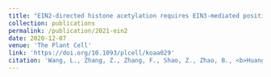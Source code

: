 ```yaml
---
title: "EIN2-directed histone acetylation requires EIN3-mediated positive feedback regulation in response to ethylene."
collection: publications
permalink: /publication/2021-ein2
date: 2020-12-07
venue: 'The Plant Cell'
link: 'https://doi.org/10.1093/plcell/koaa029'
citation: 'Wang, L., Zhang, Z., Zhang, F., Shao, Z., Zhao, B., <b>Huang, A.</b>, Tran, J., Hernandez, F. V., Qiao, H. (2021). EIN2-directed histone acetylation requires EIN3-mediated positive feedback regulation in response to ethylene. <i>The Plant Cell, 33</i>(2), 322–337. https://doi.org/10.1093/plcell/koaa029'
---
```

